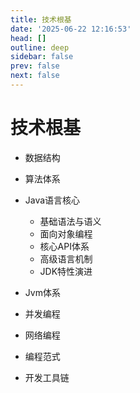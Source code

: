 ```yaml
---
title: 技术根基
date: '2025-06-22 12:16:53'
head: []
outline: deep
sidebar: false
prev: false
next: false
---
```




# 技术根基

- 数据结构
- 算法体系
- Java语言核心

  - 基础语法与语义
  - 面向对象编程
  - 核心API体系
  - 高级语言机制
  - JDK特性演进
- Jvm体系
- 并发编程
- 网络编程
- 编程范式
- 开发工具链
